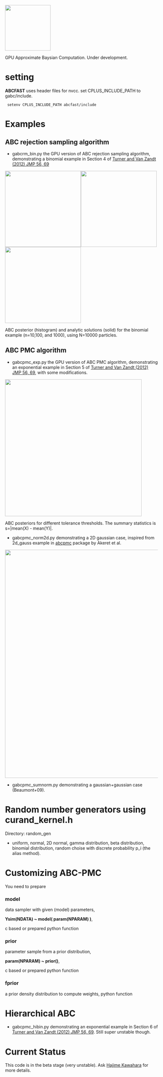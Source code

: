 <img src="https://github.com/HajimeKawahara/gabc/blob/master/documents/fig/logo.png" Titie="explanation" Width=150px>

GPU Approximate Baysian Computation. Under development.

# setting

**ABCFAST** uses header files for nvcc. set CPLUS_INCLUDE_PATH to gabc/include.

```
 setenv CPLUS_INCLUDE_PATH abcfast/include
```

# Examples

## ABC rejection sampling algorithm

- gabcrm_bin.py the GPU version of ABC rejection sampling algorithm, demonstrating a binomial example in Section 4 of [Turner and Van Zandt (2012) JMP 56, 69](https://www.sciencedirect.com/science/article/abs/pii/S0022249612000272?via%3Dihub)

<img src="https://github.com/HajimeKawahara/gabc/blob/master/documents/fig/abcrm10.png" Titie="explanation" Width=250px><img src="https://github.com/HajimeKawahara/gabc/blob/master/documents/fig/abcrm100.png" Titie="explanation" Width=250px><img src="https://github.com/HajimeKawahara/gabc/blob/master/documents/fig/abcrm1000.png" Titie="explanation" Width=250px>

ABC posterior (histogram) and analytic solutions (solid) for the binomial example (n=10,100, and 1000), using N=10000 particles.

## ABC PMC algorithm

- gabcpmc_exp.py the GPU version of ABC PMC algorithm, demonstrating an exponential example in Section 5 of [Turner and Van Zandt (2012) JMP 56, 69](https://www.sciencedirect.com/science/article/abs/pii/S0022249612000272?via%3Dihub), with some modifications.

<img src="https://github.com/HajimeKawahara/gabc/blob/master/documents/fig/abcpmc.png" Titie="explanation" Width=450px>

ABC posteriors for different tolerance thresholds. The summary statistics is s=|mean(X) - mean(Y)|.

- gabcpmc_norm2d.py demonstrating a 2D gaussian case, inspired from 2d_gauss example in [abcpmc](https://github.com/jakeret/abcpmc) package by Akeret et al. 

<img src="https://github.com/HajimeKawahara/gabc/blob/master/documents/fig/abcpmc_norm2d.png" Titie="explanation" Width=750px>

- gabcpmc_sumnorm.py demonstrating a gaussian+gaussian case (Beaumont+09). 


# Random number generators using curand_kernel.h

Directory: random_gen

- uniform, normal, 2D normal, gamma distribution, beta distribution, binomial distribution, random choise with discrete probability p_i (the alias method).

# Customizing ABC-PMC

You need to prepare

### model
data sampler with given (model) parameters,

**Ysim(NDATA) ~ model( param(NPARAM) )**,

c based or prepared python function

### prior
parameter sample from a prior distribution,

**param(NPARAM) ~ prior()**, 

c based or prepared python function  

### fprior
a prior density distribution to compute weights, python function

# Hierarchical ABC

- gabcpmc_hibin.py  demonstrating an exponential example in Section 6 of [Turner and Van Zandt (2012) JMP 56, 69](https://www.sciencedirect.com/science/article/abs/pii/S0022249612000272?via%3Dihub). Still super unstable though.

# Current Status

This code is in the beta stage (very unstable). Ask [Hajime Kawahara](http://secondearths.sakura.ne.jp/en/index.html) for more details.

